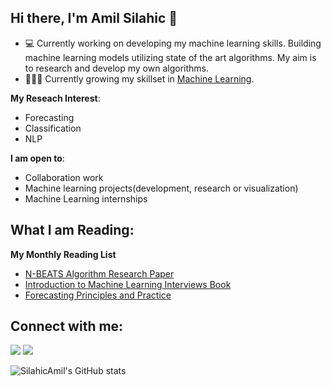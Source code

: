 ## Hi there, I'm Amil Silahic 👋




- 💻 Currently working on developing my machine learning skills. Building machine learning models utilizing state of the art algorithms. My aim is to research and develop my own algorithms.
- 👨🏽‍💻 Currently growing my skillset in [Machine Learning](https://github.com/SilahicAmil/End-To-End-Time-Series-Forcasting).

**My Reseach Interest**:
- Forecasting
- Classification
- NLP


 **I am open to**:

- Collaboration work
- Machine learning projects(development, research or visualization)
- Machine Learning internships


## What I am Reading:

**My Monthly Reading List**
- [N-BEATS Algorithm Research Paper](https://arxiv.org/pdf/1905.10437.pdf)
- [Introduction to Machine Learning Interviews Book](https://huyenchip.com/ml-interviews-book/)
- [Forecasting Principles and Practice](https://otexts.com/fpp3/)

## Connect with me:

<p align = "center">
  
[<img src="https://img.shields.io/badge/kaggle-%2312100E.svg?&style=for-the-badge&logo=kaggle&logoColor=white&color=black" />](https://www.kaggle.com/amilsilahic)
[<img src="https://img.shields.io/badge/linkedin-%2312100E.svg?&style=for-the-badge&logo=linkedin&logoColor=white&color=black" />](https://www.linkedin.com/in/amil-silahic-4b5a01140/)

</p>

![SilahicAmil's GitHub stats](https://github-readme-stats.vercel.app/api?username=SilahicAmil&show_icons=true&theme=gruvbox)

